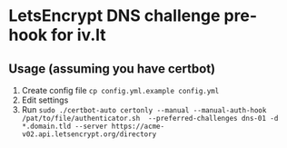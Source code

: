 # LetsEncrypt DNS challenge pre-hook for iv.lt

## Usage (assuming you have certbot)
1. Create config file `cp config.yml.example config.yml`
2. Edit settings
3. Run `sudo ./certbot-auto certonly --manual --manual-auth-hook /pat/to/file/authenticator.sh  --preferred-challenges dns-01 -d *.domain.tld --server https://acme-v02.api.letsencrypt.org/directory`